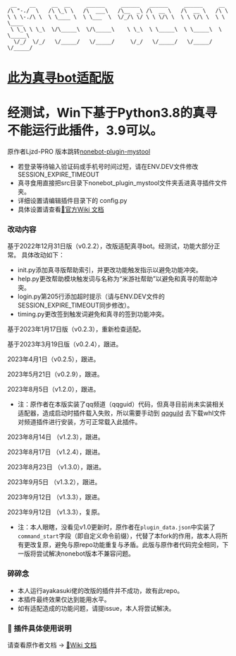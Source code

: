 ```
 __    __     __  __     ______     ______   ______     ______     __
/\ "-./  \   /\ \_\ \   /\  ___\   /\__  _\ /\  __ \   /\  __ \   /\ \
\ \ \-./\ \  \ \____ \  \ \___  \  \/_/\ \/ \ \ \/\ \  \ \ \/\ \  \ \ \____
 \ \_\ \ \_\  \/\_____\  \/\_____\    \ \_\  \ \_____\  \ \_____\  \ \_____\
  \/_/  \/_/   \/_____/   \/_____/     \/_/   \/_____/   \/_____/   \/_____/
```

# [此为真寻bot适配版](https://github.com/HibiKier/zhenxun_bot)
# 经测试，Win下基于Python3.8的真寻不能运行此插件，3.9可以。
原作者Ljzd-PRO 版本跳转[nonebot-plugin-mystool](https://github.com/Ljzd-PRO/nonebot-plugin-mystool)
 - 若登录等待输入验证码或手机号时间过短，请在ENV.DEV文件修改SESSION_EXPIRE_TIMEOUT
 - 真寻食用直接把src目录下nonebot_plugin_mystool文件夹丢进真寻插件文件夹。
 - 详细设置请编辑插件目录下的 config.py
 - 具体设置请查看[🔗官方Wiki 文档](https://github.com/Ljzd-PRO/nonebot-plugin-mystool/wiki)

### 改动内容
基于2022年12月31日版（v0.2.2），改版适配真寻bot。经测试，功能大部分正常。
具体改动如下：
 - init.py添加真寻版帮助索引，并更改功能触发指示以避免功能冲突。
 - help.py更改帮助模块触发词与名称为“米游社帮助”以避免和真寻的帮助冲突。
 - login.py第205行添加超时提示（请与ENV.DEV文件的SESSION_EXPIRE_TIMEOUT同步修改）。
 - timing.py更改签到触发词避免和真寻的签到功能冲突。

基于2023年1月17日版（v0.2.3），重新检查适配。

基于2023年3月19日版（v0.2.4），跟进。

2023年4月1日（v0.2.5），跟进。

2023年5月21日（v0.2.9），跟进。

2023年8月5日（v1.2.0），跟进。

 - 注：原作者在本版实装了qq频道（qqguid）代码，但真寻目前尚未实装相关适配器，造成启动时插件载入失败，所以需要手动到
[qqguild](https://github.com/nonebot/adapter-qqguild)
去下载whl文件对频道插件进行安装，方可正常载入此插件。

2023年8月14日 （v1.2.3），跟进。

2023年8月17日 （v1.2.4），跟进。

2023年8月23日 （v1.3.0），跟进。

2023年9月5日 （v1.3.2），跟进。

2023年9月12日 （v1.3.3），跟进。

2023年9月12日 （v1.3.3），复原。
 - 注：本人眼瞎，没看见v1.0更新时，原作者在`plugin_data.json`中实装了`command_start`字段（即自定义命令前缀），代替了本fork的作用，故本人将所有更改复原，避免与原repo功能重复与矛盾。此版与原作者代码完全相同，下一版将尝试解决nonebot版本不兼容问题。
>

### 碎碎念
 - 本人运行ayakasuki佬的改版的插件并不成功，故有此repo。
 - 本插件最终效果仅达到能用水平。
 - 如有适配造成的功能问题，请提issue，本人将尝试解决。


### 📖 插件具体使用说明

请查看原作者文档 -> [🔗Wiki 文档](https://github.com/Ljzd-PRO/nonebot-plugin-mystool/wiki)
